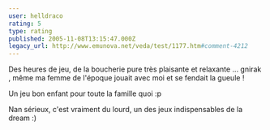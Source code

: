 ```yaml
---
user: helldraco
rating: 5
type: rating
published: 2005-11-08T13:15:47.000Z
legacy_url: http://www.emunova.net/veda/test/1177.htm#comment-4212
---
```

Des heures de jeu, de la boucherie pure très plaisante et relaxante ... gnirak , même ma femme de l'époque jouait avec moi et se fendait la gueule !

Un jeu bon enfant pour toute la famille quoi :p

Nan sérieux, c'est vraiment du lourd, un des jeux indispensables de la dream :)